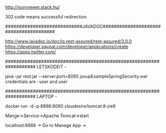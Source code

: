 http://jsonviewer.stack.hu/

302 code means successful redirection

############################JAVADOC#######################################

http://www.javadoc.io/doc/io.rest-assured/rest-assured/3.0.0
https://developer.paypal.com/developer/applications/create
https://apps.twitter.com/

###################################################################
LETSKODEIT - 

java -jar rest.jar --server.port=8085
jsoupExampleSpringSecurity.war credentials are : user and user

###################################################################
LAPTOP - 

docker run -d -p 8888:8080 cloudesire/tomcat:8-jre8


Mange->Service->Apache Tomcat->start

localhost:8888 -> Go to Manage App -> 

